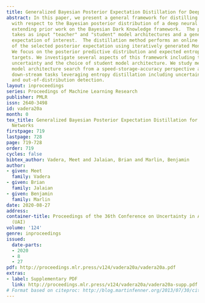 ```yaml
---
title: Generalized Bayesian Posterior Expectation Distillation for Deep Neural Networks
abstract: In this paper, we present a general framework for distilling expectations
  with respect to the Bayesian posterior distribution of a deep neural network classifier,
  extending prior work on the Bayesian Dark Knowledge framework.  The proposed framework
  takes as input "teacher" and "student" model architectures and a general posterior
  expectation of interest.  The distillation method performs an online compression
  of the selected posterior expectation using iteratively generated Monte Carlo samples.
  We focus on the posterior predictive distribution and expected entropy as distillation
  targets. We investigate several aspects of this framework including the impact of
  uncertainty and the choice of student model architecture. We study methods for student
  model architecture search from a speed-storage-accuracy perspective and evaluate
  down-stream tasks leveraging entropy distillation including uncertainty ranking
  and out-of-distribution detection.
layout: inproceedings
series: Proceedings of Machine Learning Research
publisher: PMLR
issn: 2640-3498
id: vadera20a
month: 0
tex_title: Generalized Bayesian Posterior Expectation Distillation for Deep Neural
  Networks
firstpage: 719
lastpage: 728
page: 719-728
order: 719
cycles: false
bibtex_author: Vadera, Meet and Jalaian, Brian and Marlin, Benjamin
author:
- given: Meet
  family: Vadera
- given: Brian
  family: Jalaian
- given: Benjamin
  family: Marlin
date: 2020-08-27
address: 
container-title: Proceedings of the 36th Conference on Uncertainty in Artificial Intelligence
  (UAI)
volume: '124'
genre: inproceedings
issued:
  date-parts:
  - 2020
  - 8
  - 27
pdf: http://proceedings.mlr.press/v124/vadera20a/vadera20a.pdf
extras:
- label: Supplementary PDF
  link: http://proceedings.mlr.press/v124/vadera20a/vadera20a-supp.pdf
# Format based on citeproc: http://blog.martinfenner.org/2013/07/30/citeproc-yaml-for-bibliographies/
---
```

